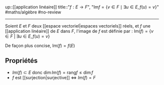 up::[[application linéaire]]
title::"$f : E \to F$", "$\mathrm{Im} f = \big\{ v \in F \mid \exists u \in E, f(u) = v \big\}$"
#maths/algèbre #no-review 

----
Soient $E$ et $F$ deux [[espace vectoriel|espaces vectoriels]] réels, et $f$ une [[application linéaire]] de $E$ dans $F$,
l'image de $f$ est définie par :
$\mathrm{Im}(f) = \{ v\in F \;|\; \exists u\in E, f(u) = v\}$ 

De façon plus concise, $\mathrm{Im}(f) = f(E)$


## Propriétés
 - $Im(f)\subset E$ donc $\dim Im(f) = \mathrm{rang} f \leq \dim f$
 - $f$ est [[surjection|surjective]] $\iff$ $Im(f) = F$

